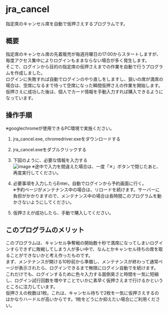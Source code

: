 # jra_cancel
指定席のキャンセル席を自動で仮押さえするプログラムです。

## 概要
指定席のキャンセル席の先着販売が毎週月曜日の17:00からスタートしますが、毎度アクセス集中によりログインもままならない場合が多く発生します。<br>
そこで、ログインから目的の指定席の仮押さえまでの作業を自動で行うプログラムを作成しました。<br>
ログインに失敗すれば自動でログインのやり直しをしますし、狙いの席が満席の場合は、空席になるまで待って空席になった瞬間仮押さえの作業を開始します。<br>
仮押さえに成功した後は、個人でカード情報を手動入力すれば購入できるようになっています。<br>

## 操作手順
※googlechromeが使用できるPC環境で実施ください。<br>
1. jra_cancel.exe, chromedriver.exeをダウンロードする<br>
2. jra_cancel.exeをダブルクリックする
3. 下図のように、必要な情報を入力する<br>
![image](https://user-images.githubusercontent.com/87257802/152735691-f4ec1692-6e7f-4f52-82d8-5007773e3e3b.png)
   ※途中で入力を間違えた場合は、一度「✕」ボタンで閉じたあと、再度実行してください。<br>

4. 必要事項を入力したらEnter。自動でログインから予約画面に行く。<br>
   ※予約ページがメンテナンス中の場合は、リロードを続けます。サーバーに負担がかかりますので、メンテナンス中の場合は長時間このプログラムを動かさないようにしてください。<br>
5. 仮押さえが成功したら、手動で購入してください。<br>

## このプログラムのメリット
このプログラムは、キャンセル争奪戦の開始数十秒で満席になってしまいログインすらできずに敗戦してしまう人が多い中で、なんとかキャンセル待ちの席を取ることができないかと考え作ったものです。<br>
まず、メンテナンスが開ける10秒前から準備し、メンテナンスが終わって通常ページが表示されたら、ログインできるまで無限にログイン自動でを続けます。<br>
これだけでも、ログインするために色々入力する面倒臭さと時間を一気に短縮し、ログイン試行回数を増やすことでいかに素早く仮押さえまで行けるかというところに注力しています。<br>
仮押さえの枚数は1枚。これは、キャンセル待ちで2枚を一気に仮押さえするのはかなりハードルが高いからです。1枚をどうにか抑えたい場合にご利用ください。
